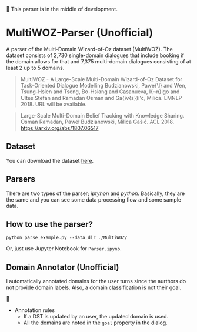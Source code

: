 :construction:  This parser is in the middle of development.

# MultiWOZ-Parser (Unofficial)
A parser of the Multi-Domain Wizard-of-Oz dataset (MultiWOZ). The dataset consists of 2,730 single-domain dialogues that include booking if the domain allows for that and 7,375 multi-domain dialogues consisting of at least 2 up to 5 domains.

> MultiWOZ - A Large-Scale Multi-Domain Wizard-of-Oz Dataset for Task-Oriented Dialogue Modelling
> Budzianowski, Pawe{\l} and Wen, Tsung-Hsien and Tseng, Bo-Hsiang  and Casanueva, I{\~n}igo and Ultes Stefan and Ramadan Osman and Ga{\v{s}}i\'c, Milica. EMNLP 2018.
> URL will be available.

> Large-Scale Multi-Domain Belief Tracking with Knowledge Sharing.
> Osman Ramadan, Paweł Budzianowski, Milica Gašić. ACL 2018.
> https://arxiv.org/abs/1807.06517

## Dataset
You can download the dataset [here](http://dialogue.mi.eng.cam.ac.uk/index.php/corpus/).

## Parsers
There are two types of the parser; _iptyhon_ and _python_. Basically, they are the same and you can see some data processing flow and some sample data.

## How to use the parser?

```
python parse_example.py --data_dir ./MultiWOZ/
```

Or, just use Jupyter Notebook for `Parser.ipynb`.


## Domain Annotator (Unofficial)
I automatically annotated domains for the user turns since the aurthors do not provide domain labels. Also, a domain classification is not their goal.

:construction: 

- Annotation rules
    - If a DST is updated by an user, the updated domain is used.
    - All the domains are noted in the `goal` property in the dialog.

